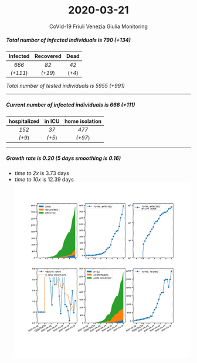 <div align='center'>

# 2020-03-21
CoVid-19 Friuli Venezia Giulia Monitoring
</div>

##### Total number of infected individuals is 790 (+134)
Infected | Recovered | Dead
:---: | :---: | :---:
*666* | *82* | *42*
*(+111*) | *(+19*) | (*+4*)

*Total number of tested individuals is 5955 (+991)*
***
##### Current number of infected individuals is 666 (+111)
hospitalized | in ICU | home isolation
:---: | :---: | :---:
*152* |*37* |*477*
*(+9*) |*(+5*) |*(+97*)
***
##### Growth rate is 0.20 (5 days smoothing is 0.16)
- *time to 2x* is 3.73 days
- *time to 10x* is 12.39 days
![stats][stats]

[stats]: stats_FriuliVeneziaGiulia.png

